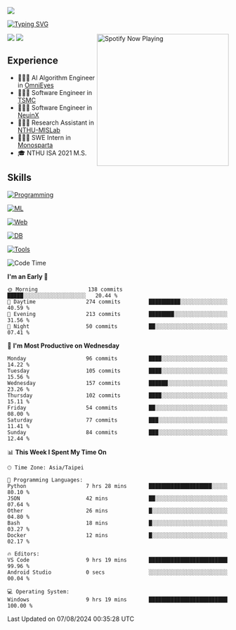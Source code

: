 ![](https://komarev.com/ghpvc/?username=peter0512lee&color=ff69b4)

[![Typing SVG](https://readme-typing-svg.herokuapp.com?color=F742BA&size=20&lines=Hi!+I'm+JYL)](https://git.io/typing-svg)

[<img src="https://spotify-now-playing.peter0512lee.vercel.app/api/spotify-playing" alt="Spotify Now Playing" width="300" align="right" />](https://open.spotify.com/user/21iyoswqgnkoe7peuesmqnhgy)

![](https://leetcard.jacoblin.cool/peter0512lee?theme=dark)
![](https://github-readme-activity-graph.vercel.app/graph?username=peter0512lee&theme=github)

## Experience
- 🧑🏻‍💻 AI Algorithm Engineer in [OmniEyes](https://www.theomnieyes.com/)
- 🧑🏻‍💻 Software Engineer in [TSMC](https://www.tsmc.com/)
- 🧑🏻‍💻 Software Engineer in [NeuinX](https://neuinx.com/)
- 🧑🏻‍💻 Research Assistant in [NTHU-MISLab](https://mislab.cs.nthu.edu.tw/)
- 🧑🏻‍💻 SWE Intern in [Monosparta](https://monosparta.org/)
- 🎓 NTHU ISA 2021 M.S.

## Skills
[![Programming](https://skillicons.dev/icons?i=py,kotlin,js)](https://skillicons.dev)

[![ML](https://skillicons.dev/icons?i=pytorch,opencv,sklearn)](https://skillicons.dev)

[![Web](https://skillicons.dev/icons?i=html,css,react,tailwind,nodejs,vite)](https://skillicons.dev)

[![DB](https://skillicons.dev/icons?i=firebase,sqlite,mysql,mongodb)](https://skillicons.dev)

[![Tools](https://skillicons.dev/icons?i=git,github,githubactions,vercel,docker,kubernetes,vscode,postman,anaconda,androidstudio)](https://skillicons.dev)

<!--
<table><tr><td valign="top" width="50%">

<img src="https://github-readme-stats-sigma-five.vercel.app/api?username=peter0512lee&hide_border=true&show_icons=true&locale=en&layout=compact&theme=dracula" align="left" style="width: 100%" />

</td><td valign="top" width="50%">

<img src="https://github-readme-stats-sigma-five.vercel.app/api/top-langs?username=peter0512lee&hide_border=true&show_icons=true&locale=en&layout=compact&theme=dracula" align="left" style="width: 100%" />

</td></tr></table>  
-->

<!--START_SECTION:waka-->
![Code Time](http://img.shields.io/badge/Code%20Time-1%2C199%20hrs%2021%20mins-blue)

**I'm an Early 🐤** 

```text
🌞 Morning                138 commits         █████░░░░░░░░░░░░░░░░░░░░   20.44 % 
🌆 Daytime                274 commits         ██████████░░░░░░░░░░░░░░░   40.59 % 
🌃 Evening                213 commits         ████████░░░░░░░░░░░░░░░░░   31.56 % 
🌙 Night                  50 commits          ██░░░░░░░░░░░░░░░░░░░░░░░   07.41 % 
```
📅 **I'm Most Productive on Wednesday** 

```text
Monday                   96 commits          ████░░░░░░░░░░░░░░░░░░░░░   14.22 % 
Tuesday                  105 commits         ████░░░░░░░░░░░░░░░░░░░░░   15.56 % 
Wednesday                157 commits         ██████░░░░░░░░░░░░░░░░░░░   23.26 % 
Thursday                 102 commits         ████░░░░░░░░░░░░░░░░░░░░░   15.11 % 
Friday                   54 commits          ██░░░░░░░░░░░░░░░░░░░░░░░   08.00 % 
Saturday                 77 commits          ███░░░░░░░░░░░░░░░░░░░░░░   11.41 % 
Sunday                   84 commits          ███░░░░░░░░░░░░░░░░░░░░░░   12.44 % 
```


📊 **This Week I Spent My Time On** 

```text
🕑︎ Time Zone: Asia/Taipei

💬 Programming Languages: 
Python                   7 hrs 28 mins       ████████████████████░░░░░   80.10 % 
JSON                     42 mins             ██░░░░░░░░░░░░░░░░░░░░░░░   07.64 % 
Other                    26 mins             █░░░░░░░░░░░░░░░░░░░░░░░░   04.80 % 
Bash                     18 mins             █░░░░░░░░░░░░░░░░░░░░░░░░   03.27 % 
Docker                   12 mins             █░░░░░░░░░░░░░░░░░░░░░░░░   02.17 % 

🔥 Editors: 
VS Code                  9 hrs 19 mins       █████████████████████████   99.96 % 
Android Studio           0 secs              ░░░░░░░░░░░░░░░░░░░░░░░░░   00.04 % 

💻 Operating System: 
Windows                  9 hrs 19 mins       █████████████████████████   100.00 % 
```


 Last Updated on 07/08/2024 00:35:28 UTC
<!--END_SECTION:waka-->


<!--
**peter0512lee/peter0512lee** is a ✨ _special_ ✨ repository because its `README.md` (this file) appears on your GitHub profile.


